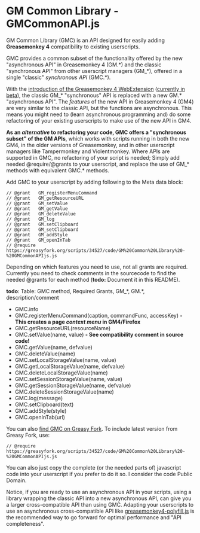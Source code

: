 # GM Common Library - GMCommonAPI.js

GM Common Library (GMC) is an API designed for easily adding **Greasemonkey 4** compatibility to existing userscripts.

GMC provides a common subset of the functionality offered by the new "asynchronous API" in Greasemonkey 4 (GM.\*) and the classic "synchronous API" from other userscript managers (GM_\*), offered in a single "classic" _synchronous API_ (GMC.\*).

With the [introduction of the Greasemonkey 4 WebExtension](http://www.greasespot.net/2017/09/greasemonkey-4-announcement.html) ([currently in beta](https://addons.mozilla.org/en-US/firefox/addon/greasemonkey/versions/beta)), the classic GM_\* "synchronous" API is replaced with a new GM.\* "asynchronous API". The _features_ of the new API in Greasemonkey 4 (GM4) are very similar to the classic API, but the functions are asynchronous. This means you might need to (learn asynchronous programming and) do some refactoring of your existing userscripts to make use of the new API in GM4.

**As an _alternative_ to refactoring your code, GMC offers a "synchronous subset" of the GM APIs**, which works with scripts running in both the new GM4, in the older versions of Greasemonkey, and in other userscript managers like Tampermonkey and Violentmonkey. Where APIs are supported in GMC, no refactoring of your script is needed; Simply add needed @require/@grants to your userscript, and replace the use of GM_\* methods with equivalent GMC.\* methods.

Add GMC to your userscript by adding following to the Meta data block:

    // @grant   GM_registerMenuCommand
    // @grant   GM_getResourceURL
    // @grant   GM_setValue
    // @grant   GM_getValue
    // @grant   GM_deleteValue
    // @grant   GM_log
    // @grant   GM.setClipboard
    // @grant   GM_setClipboard
    // @grant   GM_addStyle
    // @grant   GM_openInTab
    // @require https://greasyfork.org/scripts/34527/code/GM%20Common%20Library%20-%20GMCommonAPIjs.js

Depending on which features you need to use, not all grants are required. Currently you need to check comments in the sourcecode to find the needed @grants for each method (**todo:** Document it in this README).

**todo**: Table: GMC method, Required Grants, GM_\*, GM.\*, description/comment

- GMC.info
- GMC.registerMenuCommand(caption, commandFunc, accessKey)  **- This creates a page _context menu_ in GM4/Firefox**
- GMC.getResourceURL(resourceName)
- GMC.setValue(name, value)  **- See compatibility comment in source code!**
- GMC.getValue(name, defvalue)
- GMC.deleteValue(name)
- GMC.setLocalStorageValue(name, value)
- GMC.getLocalStorageValue(name, defvalue)
- GMC.deleteLocalStorageValue(name)
- GMC.setSessionStorageValue(name, value)
- GMC.getSessionStorageValue(name, defvalue)
- GMC.deleteSessionStorageValue(name)
- GMC.log(message)
- GMC.setClipboard(text)
- GMC.addStyle(style)
- GMC.openInTab(url)

You can also [find GMC on Greasy Fork](https://greasyfork.org/scripts/34527). To include latest version from Greasy Fork, use:
 
    // @require https://greasyfork.org/scripts/34527/code/GM%20Common%20Library%20-%20GMCommonAPIjs.js

You can also just copy the complete (or the needed parts of) javascript code into your userscript if you prefer to do it so. I consider the code Public Domain. 

Notice, if you are ready to use an asynchronous API in your scripts, using a library wrapping the classic API into a new asynchronous API, can give you a larger cross-compatible API than using GMC. Adapting your userscripts to use an asynchronous cross-compatible API like [greasemonkey4-polyfill.js](https://arantius.com/misc/greasemonkey/imports/greasemonkey4-polyfill.js) is the recommended way to go forward for optimal performance and "API completeness".
